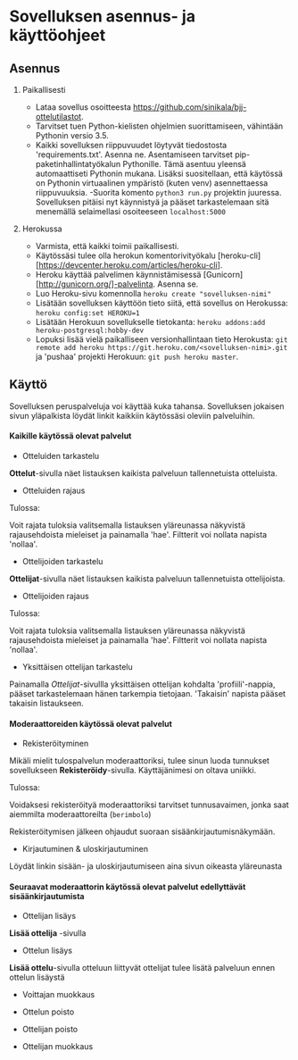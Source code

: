 # Sovelluksen asennus- ja käyttöohjeet
## Asennus

1. Paikallisesti
    - Lataa sovellus osoitteesta https://github.com/sinikala/bjj-ottelutilastot.
    - Tarvitset tuen Python-kielisten ohjelmien suorittamiseen, vähintään Pythonin versio 3.5. 
     - Kaikki sovelluksen riippuvuudet löytyvät tiedostosta 'requirements.txt'. Asenna ne. Asentamiseen tarvitset pip-paketinhallintatyökalun Pythonille. Tämä asentuu yleensä automaattiseti Pythonin mukana. Lisäksi suositellaan, että käytössä on Pythonin virtuaalinen ympäristö (kuten venv) asennettaessa riippuvuuksia. 
    -Suorita komento `python3 run.py` projektin juuressa.
    Sovelluksen pitäisi nyt käynnistyä ja pääset tarkastelemaan sitä menemällä selaimellasi osoiteeseen `localhost:5000`


2. Herokussa
    - Varmista, että kaikki toimii paikallisesti.
    - Käytössäsi tulee olla herokun komentorivityökalu  [heroku-cli][https://devcenter.heroku.com/articles/heroku-cli].
    - Heroku käyttää palvelimen käynnistämisessä [Gunicorn][http://gunicorn.org/]-palvelinta. Asenna se. 
    - Luo Heroku-sivu komennolla `heroku create "sovelluksen-nimi"`
    - Lisätään sovelluksen käyttöön tieto siitä, että sovellus on Herokussa: `heroku config:set HEROKU=1`
    - Lisätään Herokuun sovellukselle tietokanta: `heroku addons:add heroku-postgresql:hobby-dev` 
    - Lopuksi lisää vielä paikalliseen versionhallintaan tieto Herokusta: `git remote add heroku https://git.heroku.com/<sovelluksen-nimi>.git` ja 'pushaa' projekti Herokuun: `git push heroku master`.



## Käyttö

Sovelluksen peruspalveluja voi käyttää kuka tahansa.
Sovelluksen jokaisen sivun yläpalkista löydät linkit kaikkiin käytössäsi oleviin palveluihin. 

#### Kaikille käytössä olevat palvelut
- Otteluiden tarkastelu

**Ottelut**-sivulla näet listauksen kaikista palveluun tallennetuista otteluista.

- Otteluiden rajaus

Tulossa:

Voit rajata tuloksia valitsemalla listauksen yläreunassa näkyvistä rajausehdoista mieleiset ja painamalla 'hae'. Filtterit voi nollata napista 'nollaa'.

- Ottelijoiden tarkastelu

**Ottelijat**-sivulla näet listauksen kaikista palveluun tallennetuista ottelijoista.

- Ottelijoiden rajaus

Tulossa: 

Voit rajata tuloksia valitsemalla listauksen yläreunassa näkyvistä rajausehdoista mieleiset ja painamalla 'hae'. Filtterit voi nollata napista 'nollaa'.

- Yksittäisen ottelijan tarkastelu

Painamalla *Ottelijat*-sivullla yksittäisen ottelijan kohdalta 'profiili'-nappia, pääset tarkastelemaan hänen tarkempia tietojaan. 'Takaisin' napista pääset takaisin listaukseen.



#### Moderaattoreiden käytössä olevat palvelut
- Rekisteröityminen

Mikäli mielit tulospalvelun moderaattoriksi, tulee sinun luoda tunnukset sovellukseen **Rekisteröidy**-sivulla. Käyttäjänimesi on oltava uniikki.

Tulossa: 

Voidaksesi rekisteröityä moderaattoriksi tarvitset tunnusavaimen, jonka saat aiemmilta moderaattoreilta (`berimbolo`)

Rekisteröitymisen jälkeen ohjaudut suoraan sisäänkirjautumisnäkymään.

- Kirjautuminen & uloskirjautuminen

Löydät linkin sisään- ja uloskirjautumiseen aina sivun oikeasta yläreunasta

#### Seuraavat moderaattorin käytössä olevat palvelut edellyttävät sisäänkirjautumista

- Ottelijan lisäys

**Lisää ottelija** -sivulla

- Ottelun lisäys

**Lisää ottelu**-sivulla
otteluun liittyvät ottelijat tulee lisätä palveluun ennen ottelun lisäystä

- Voittajan muokkaus

- Ottelun poisto

- Ottelijan poisto

- Ottelijan muokkaus


    